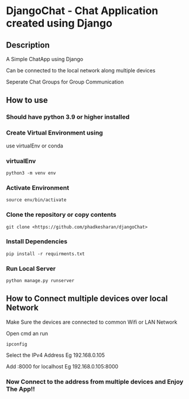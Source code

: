 # DjangoChat - Chat Application created using Django

## Description
A Simple ChatApp using Django


Can be connected to the local network along multiple devices


Seperate Chat Groups for Group Communication



## How to use

### Should have python 3.9 or higher installed

### Create Virtual Environment using

use virtualEnv or conda

### virtualEnv

    python3 -m venv env

### Activate Environment

    source env/bin/activate

### Clone the repository or copy contents

    git clone <https://github.com/phadkesharan/djangoChat>

### Install Dependencies

    pip install -r requirments.txt

### Run Local Server 

    python manage.py runserver

## How to Connect multiple devices over local Network

Make Sure the devices are connected to common Wifi or LAN Network

Open cmd an run

    ipconfig

Select the IPv4 Address Eg 192.168.0.105

Add :8000 for localhost Eg 192.168.0.105:8000

### Now Connect to the address from multiple devices and Enjoy The App!!